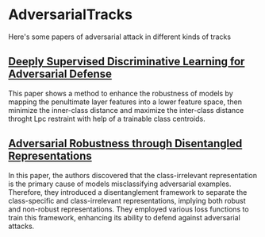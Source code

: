 # AdversarialTracks
Here's some papers of adversarial attack in different kinds of tracks

## <a href='https://github.com/Anson-He/AdversarialTracks/blob/main/Disentangle/Deeply_Supervised_Discriminative_Learning_for_Adversarial_Defense.pdf'>Deeply Supervised Discriminative Learning for Adversarial Defense</a>
This paper shows a method to enhance the robustness of models by mapping the penultimate layer features into a lower feature space, then minimize the inner-class distance and maximize the inter-class distance throght Lpc restraint with help of a trainable class centroids.

## <a href='https://github.com/Anson-He/AdversarialTracks/blob/main/Disentangle/Adversarial%20Robustness%20through%20Disentangled%20Representations.pdf'>Adversarial Robustness through Disentangled Representations</a>
In this paper, the authors discovered that the class-irrelevant representation is the primary cause of models misclassifying adversarial examples. Therefore, they introduced a disentanglement framework to separate the class-specific and class-irrelevant representations, implying both robust and non-robust representations. They employed various loss functions to train this framework, enhancing its ability to defend against adversarial attacks.